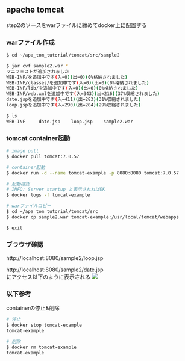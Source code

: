 ## apache tomcat
step2のソースをwarファイルに纏めてdocker上に配置する

### warファイル作成
```bash
$ cd ~/apa_tom_tutorial/tomcat/src/sample2

$ jar cvf sample2.war *
マニフェストが追加されました
WEB-INF/を追加中です(入=0)(出=0)(0%格納されました)
WEB-INF/classes/を追加中です(入=0)(出=0)(0%格納されました)
WEB-INF/lib/を追加中です(入=0)(出=0)(0%格納されました)
WEB-INF/web.xmlを追加中です(入=343)(出=216)(37%収縮されました)
date.jspを追加中です(入=411)(出=283)(31%収縮されました)
loop.jspを追加中です(入=290)(出=204)(29%収縮されました)

$ ls
WEB-INF     date.jsp    loop.jsp    sample2.war
```

### tomcat container起動
```bash
# image pull
$ docker pull tomcat:7.0.57

# container起動
$ docker run -d --name tomcat-example -p 8080:8080 tomcat:7.0.57

# 起動確認
# INFO: Server startup と表示されればOK
$ docker logs -f tomcat-example

# warファイルコピー
$ cd ~/apa_tom_tutorial/tomcat/src
$ docker cp sample2.war tomcat-example:/usr/local/tomcat/webapps

$ exit
```

### ブラウザ確認
http://localhost:8080/sample2/loop.jsp   

http://localhost:8080/sample2/date.jsp   
にアクセス以下のように表示される
![](image/tomcat2.png)

### 以下参考
containerの停止&削除
```bash
# 停止
$ docker stop tomcat-example
tomcat-example

# 削除
$ docker rm tomcat-example
tomcat-example
```
